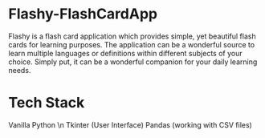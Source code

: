 # Flashy-FlashCardApp
Flashy is a flash card application which provides simple, yet beautiful flash cards for learning purposes. The application can be a wonderful source to learn multiple languages or definitions within different subjects of your choice. Simply put, it can be a wonderful companion for your daily learning needs.
# Tech Stack
Vanilla Python \n
Tkinter (User Interface)
Pandas (working with CSV files)
